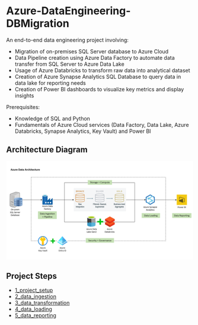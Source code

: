 # Azure-DataEngineering-DBMigration

An end-to-end data engineering project involving:
- Migration of on-premises SQL Server database to Azure Cloud
- Data Pipeline creation using Azure Data Factory to automate data transfer from SQL Server to Azure Data Lake
- Usage of Azure Databricks to transform raw data into analytical dataset
- Creation of Azure Synapse Analytics SQL Database to query data in data lake for reporting needs
- Creation of Power BI dashboards to visualize key metrics and display insights

Prerequisites:
- Knowledge of SQL and Python
- Fundamentals of Azure Cloud services (Data Factory, Data Lake, Azure Databricks, Synapse Analytics, Key Vault) and Power BI

## Architecture Diagram

![architecture-diagram](azure-architecture-diagram.png?raw=true)


## Project Steps
- [1_project_setup](./1_project_setup/README.md)
- [2_data_ingestion](./2_data_ingestion/README.md)
- [3_data_transformation](./3_data_transformation/README.md)
- [4_data_loading](./4_data_loading/README.md)
- [5_data_reporting](./5_data_reporting/README.md)
